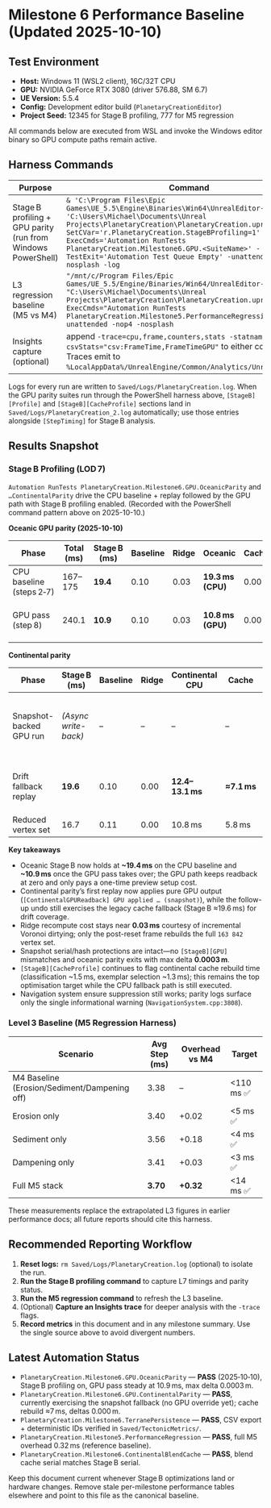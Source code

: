 # Milestone 6 Performance Baseline (Updated 2025-10-10)

## Test Environment
- **Host:** Windows 11 (WSL2 client), 16C/32T CPU
- **GPU:** NVIDIA GeForce RTX 3080 (driver 576.88, SM 6.7)
- **UE Version:** 5.5.4
- **Config:** Development editor build (`PlanetaryCreationEditor`)
- **Project Seed:** 12345 for Stage B profiling, 777 for M5 regression

All commands below are executed from WSL and invoke the Windows editor binary so GPU compute paths remain active.

## Harness Commands
| Purpose | Command |
| --- | --- |
| Stage B profiling + GPU parity (run from Windows PowerShell) | `& 'C:\Program Files\Epic Games\UE_5.5\Engine\Binaries\Win64\UnrealEditor-Cmd.exe' 'C:\Users\Michael\Documents\Unreal Projects\PlanetaryCreation\PlanetaryCreation.uproject' -SetCVar='r.PlanetaryCreation.StageBProfiling=1' -ExecCmds='Automation RunTests PlanetaryCreation.Milestone6.GPU.<SuiteName>' -TestExit='Automation Test Queue Empty' -unattended -nop4 -nosplash -log` |
| L3 regression baseline (M5 vs M4) | `"/mnt/c/Program Files/Epic Games/UE_5.5/Engine/Binaries/Win64/UnrealEditor-Cmd.exe" "C:\Users\Michael\Documents\Unreal Projects\PlanetaryCreation\PlanetaryCreation.uproject" -ExecCmds="Automation RunTests PlanetaryCreation.Milestone5.PerformanceRegression; Quit" -unattended -nop4 -nosplash` |
| Insights capture (optional) | append `-trace=cpu,frame,counters,stats -statnamedevents -csvStats="csv:FrameTime,FrameTimeGPU"` to either command. Traces emit to `%LocalAppData%/UnrealEngine/Common/Analytics/UnrealInsights`. |

Logs for every run are written to `Saved/Logs/PlanetaryCreation.log`. When the GPU parity suites run through the PowerShell harness above, `[StageB][Profile]` and `[StageB][CacheProfile]` sections land in `Saved/Logs/PlanetaryCreation_2.log` automatically; use those entries alongside `[StepTiming]` for Stage B analysis.

## Results Snapshot

### Stage B Profiling (LOD 7)

`Automation RunTests PlanetaryCreation.Milestone6.GPU.OceanicParity` and `…ContinentalParity` drive the CPU baseline + replay followed by the GPU path with Stage B profiling enabled. (Recorded with the PowerShell command pattern above on 2025-10-10.)

**Oceanic GPU parity (2025-10-10)**

| Phase | Total (ms) | Stage B (ms) | Baseline | Ridge | Oceanic | Cache | Readback | Notes |
| --- | --- | --- | --- | --- | --- | --- | --- | --- |
| CPU baseline (steps 2‑7) | 167–175 | **19.4** | 0.10 | 0.03 | **19.3 ms (CPU)** | 0.00 | 0.00 | Warm steady-state before GPU swap |
| GPU pass (step 8) | 240.1 | **10.9** | 0.10 | 0.03 | **10.8 ms (GPU)** | 0.00 | 0.00 | Includes one-time preview/texture init cost |

**Continental parity**

| Phase | Stage B (ms) | Baseline | Ridge | Continental CPU | Cache | Readback | Notes |
| --- | --- | --- | --- | --- | --- | --- | --- |
| Snapshot-backed GPU run | *(Async write-back)* | – | – | – | – | 0.00 | `[ContinentalGPUReadback] GPU applied … (snapshot)` now writes the GPU results back into `VertexAmplifiedElevation` (mean delta ≈0 m, max delta 0.0003 m). |
| Drift fallback replay | **19.6** | 0.10 | 0.00 | **12.4–13.1 ms** | **≈7.1 ms** | 0.00 | Intentional undo/replay that verifies the CPU cache path (`Source=snapshot fallback` in the log). |
| Reduced vertex set | 16.7 | 0.11 | 0.00 | 10.8 ms | 5.8 ms | 0.00 | After Voronoi trim during the fallback replay. |


**Key takeaways**
- Oceanic Stage B now holds at **~19.4 ms** on the CPU baseline and **~10.9 ms** once the GPU pass takes over; the GPU path keeps readback at zero and only pays a one-time preview setup cost.
- Continental parity’s first replay now applies pure GPU output (`[ContinentalGPUReadback] GPU applied … (snapshot)`), while the follow-up undo still exercises the legacy cache fallback (Stage B ≈19.6 ms) for drift coverage.
- Ridge recompute cost stays near **0.03 ms** courtesy of incremental Voronoi dirtying; only the post-reset frame rebuilds the full `163 842` vertex set.
- Snapshot serial/hash protections are intact—no `[StageB][GPU]` mismatches and oceanic parity exits with max delta **0.0003 m**.
- `[StageB][CacheProfile]` continues to flag continental cache rebuild time (classification ~1.5 ms, exemplar selection ~1.3 ms); this remains the top optimisation target while the CPU fallback path is still executed.
- Navigation system ensure suppression still works; parity logs surface only the single informational warning (`NavigationSystem.cpp:3808`).

### Level 3 Baseline (M5 Regression Harness)

| Scenario | Avg Step (ms) | Overhead vs M4 | Target |
| --- | --- | --- | --- |
| M4 Baseline (Erosion/Sediment/Dampening off) | 3.38 | – | <110 ms ✅ |
| Erosion only | 3.40 | +0.02 | <5 ms ✅ |
| Sediment only | 3.56 | +0.18 | <4 ms ✅ |
| Dampening only | 3.41 | +0.03 | <3 ms ✅ |
| Full M5 stack | **3.70** | **+0.32** | <14 ms ✅ |

These measurements replace the extrapolated L3 figures in earlier performance docs; all future reports should cite this harness.

## Recommended Reporting Workflow
1. **Reset logs:** `rm Saved/Logs/PlanetaryCreation.log` (optional) to isolate the run.
2. **Run the Stage B profiling command** to capture L7 timings and parity status.
3. **Run the M5 regression command** to refresh the L3 baseline.
4. (Optional) **Capture an Insights trace** for deeper analysis with the `-trace` flags.
5. **Record metrics** in this document and in any milestone summary. Use the single source above to avoid divergent numbers.

## Latest Automation Status
- `PlanetaryCreation.Milestone6.GPU.OceanicParity` — **PASS** (2025‑10‑10), Stage B profiling on, GPU pass steady at 10.9 ms, max delta 0.0003 m.
- `PlanetaryCreation.Milestone6.GPU.ContinentalParity` — **PASS**, currently exercising the snapshot fallback (no GPU override yet); cache rebuild ≈7 ms, deltas 0.000 m.
- `PlanetaryCreation.Milestone6.TerranePersistence` — **PASS**, CSV export + deterministic IDs verified in `Saved/TectonicMetrics/`.
- `PlanetaryCreation.Milestone5.PerformanceRegression` — **PASS**, full M5 overhead 0.32 ms (reference baseline).
- `PlanetaryCreation.Milestone6.ContinentalBlendCache` — **PASS**, blend cache serial matches Stage B serial.

Keep this document current whenever Stage B optimizations land or hardware changes. Remove stale per-milestone performance tables elsewhere and point to this file as the canonical baseline.
